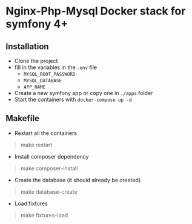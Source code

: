 # Nginx-Php-Mysql Docker stack for symfony 4+

## Installation
* Clone the project
* fill in the variables in the `.env` file
  * `MYSQL_ROOT_PASSWORD`
  * `MYSQL_DATABASE`
  * `APP_NAME`
* Create a new symfony app or copy one in `./apps` folder
* Start the containers with `docker-compose up -d`


## Makefile

* Restart all the containers
> make restart
* Install composer dependency
> make composer-install
* Create the database (it should already be created)
> make database-create
* Load fixtures
> make fixtures-load